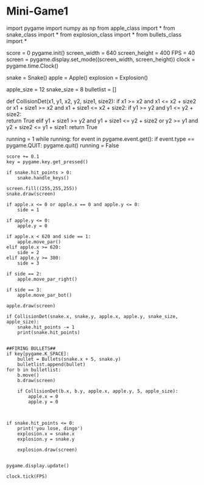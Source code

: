 # Mini-Game1
import pygame
import numpy as np
from apple_class import *
from snake_class import *
from explosion_class import *
from bullets_class import *

score = 0
pygame.init()
screen_width = 640
screen_height = 400
FPS = 40
screen = pygame.display.set_mode((screen_width, screen_height))
clock = pygame.time.Clock()

snake = Snake()
apple = Apple()
explosion = Explosion()

apple_size = 12
snake_size = 8
bulletlist = []

def CollisionDet(x1, y1, x2, y2, size1, size2):
    if x1 >= x2 and x1 <= x2 + size2 or x1 + size1 >= x2 and x1 + size1 <= x2 + size2:
        if y1 >= y2 and y1 <= y2 + size2:        
            return True
        elif y1 + size1 >= y2 and y1 + size1 <= y2 + size2 or y2 >= y1 and y2 + size2 <= y1 + size1:
            return True
    

running = 1
while running:
    for event in pygame.event.get():
        if event.type == pygame.QUIT:
            pygame.quit()
            running = False

    score += 0.1
    key = pygame.key.get_pressed()

    if snake.hit_points > 0:
        snake.handle_keys()
    
    screen.fill((255,255,255))
    snake.draw(screen)

    if apple.x <= 0 or apple.x == 0 and apple.y <= 0:
        side = 1

    if apple.y <= 0:
        apple.y = 0

    if apple.x < 620 and side == 1:
        apple.move_par()
    elif apple.x >= 620:
        side = 2
    elif apple.y >= 380:
        side = 3

    if side == 2:
        apple.move_par_right()

    if side == 3:
        apple.move_par_bot()
        
    apple.draw(screen)

    if CollisionDet(snake.x, snake.y, apple.x, apple.y, snake_size, apple_size):
        snake.hit_points -= 1
        print(snake.hit_points)
        

    ##FIRING BULLETS##
    if key[pygame.K_SPACE]:
        bullet = Bullets(snake.x + 5, snake.y)
        bulletlist.append(bullet)
    for b in bulletlist:
        b.move()
        b.draw(screen)

        if CollisionDet(b.x, b.y, apple.x, apple.y, 5, apple_size):
            apple.x = 0
            apple.y = 0

 

    if snake.hit_points <= 0:
        print('you lose, dingo')
        explosion.x = snake.x
        explosion.y = snake.y

        explosion.draw(screen)


    pygame.display.update()

    clock.tick(FPS)
